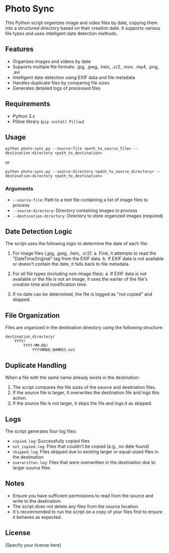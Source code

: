 # Photo Sync

This Python script organizes image and video files by date, copying them into a structured directory based on their creation date. It supports various file types and uses intelligent date detection methods.

## Features

- Organizes images and videos by date
- Supports multiple file formats: .jpg, .jpeg, .heic, .cr2, .mov, .mp4, .png, .avi
- Intelligent date detection using EXIF data and file metadata
- Handles duplicate files by comparing file sizes
- Generates detailed logs of processed files

## Requirements

- Python 3.x
- Pillow library (`pip install Pillow`)

## Usage

```
python photo-sync.py --source-file <path_to_source_file> --destination-directory <path_to_destination>
```
or
```
python photo-sync.py --source-directory <path_to_source_directory> --destination-directory <path_to_destination>
```

### Arguments

- `--source-file`: Path to a text file containing a list of image files to process
- `--source-directory`: Directory containing images to process
- `--destination-directory`: Directory to store organized images (required)

## Date Detection Logic

The script uses the following logic to determine the date of each file:

1. For image files (.jpg, .jpeg, .heic, .cr2):
   a. First, it attempts to read the "DateTimeOriginal" tag from the EXIF data.
   b. If EXIF data is not available or doesn't contain the date, it falls back to file metadata.

2. For all file types (including non-image files):
   a. If EXIF data is not available or the file is not an image, it uses the earlier of the file's creation time and modification time.

3. If no date can be determined, the file is logged as "not copied" and skipped.

## File Organization

Files are organized in the destination directory using the following structure:

```
destination_directory/
    YYYY/
        YYYY-MM-DD/
            YYYYMMDD_HHMMSS.ext
```

## Duplicate Handling

When a file with the same name already exists in the destination:

1. The script compares the file sizes of the source and destination files.
2. If the source file is larger, it overwrites the destination file and logs this action.
3. If the source file is not larger, it skips the file and logs it as skipped.

## Logs

The script generates four log files:

- `copied.log`: Successfully copied files
- `not_copied.log`: Files that couldn't be copied (e.g., no date found)
- `skipped.log`: Files skipped due to existing larger or equal-sized files in the destination
- `overwritten.log`: Files that were overwritten in the destination due to larger source files

## Notes

- Ensure you have sufficient permissions to read from the source and write to the destination.
- The script does not delete any files from the source location.
- It's recommended to run the script on a copy of your files first to ensure it behaves as expected.

## License

[Specify your license here]